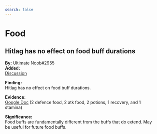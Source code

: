 ```yaml
---
search: false
---
```


# Food

## Hitlag has no effect on food buff durations

**By:** Ultimate Noob\#2955  
**Added:** <Version date="2021-12-21" />  
[Discussion](https://tickets.deeznuts.moe/ticket-archive/attachments_920877683158679603_922717970306854922_transcript-does-hitlag-extend-food-buff-duration.html)

**Finding:**  
Hitlag has no effect on food buff durations.

**Evidence:**  
[Google Doc](https://docs.google.com/spreadsheets/d/1G-N9AFx5Ctl8MXqfmlecY1sI4ZxUBQJSLftApVEZlUY/edit?usp=sharing)
(2 defence food, 2 atk food, 2 potions, 1 recovery, and 1 stamina)

**Significance:**  
Food buffs are fundamentally different from the buffs that do extend. May be useful for future food buffs.
